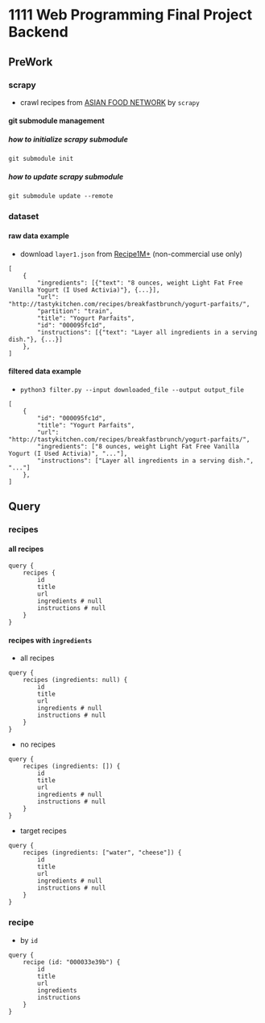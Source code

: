 # 1111 Web Programming Final Project Backend

## PreWork
### scrapy
- crawl recipes from [ASIAN FOOD NETWORK](https://asianfoodnetwork.com/en/recipes/cuisine/chinese/chinese-style-scrambled-eggs-with-tomato.html) by `scrapy`
#### git submodule management
##### how to initialize scrapy submodule
```
git submodule init
```
##### how to update scrapy submodule
```
git submodule update --remote
```

### dataset
#### raw data example
- download `layer1.json` from [Recipe1M+](http://pic2recipe.csail.mit.edu/) (non-commercial use only)
```
[
    {
        "ingredients": [{"text": "8 ounces, weight Light Fat Free Vanilla Yogurt (I Used Activia)"}, {...}],
        "url": "http://tastykitchen.com/recipes/breakfastbrunch/yogurt-parfaits/",
        "partition": "train",
        "title": "Yogurt Parfaits",
        "id": "000095fc1d",
        "instructions": [{"text": "Layer all ingredients in a serving dish."}, {...}]
    },
]
```

#### filtered data example
- `python3 filter.py --input downloaded_file --output output_file`
```
[
    {
        "id": "000095fc1d",
        "title": "Yogurt Parfaits",
        "url": "http://tastykitchen.com/recipes/breakfastbrunch/yogurt-parfaits/",
        "ingredients": ["8 ounces, weight Light Fat Free Vanilla Yogurt (I Used Activia)", "..."],
        "instructions": ["Layer all ingredients in a serving dish.", "..."]
    },
]
```

## Query
### recipes
#### all recipes
```
query {
    recipes {
        id
        title
        url
        ingredients # null
        instructions # null
    }
}
```

#### recipes with `ingredients`
- all recipes
```
query {
    recipes (ingredients: null) {
        id
        title
        url
        ingredients # null
        instructions # null
    }
}
```
- no recipes
```
query {
    recipes (ingredients: []) {
        id
        title
        url
        ingredients # null
        instructions # null
    }
}
```
- target recipes
```
query {
    recipes (ingredients: ["water", "cheese"]) {
        id
        title
        url
        ingredients # null
        instructions # null
    }
}
```

### recipe
- by `id`
```
query {
    recipe (id: "000033e39b") {
        id
        title
        url
        ingredients
        instructions
    }
}
```